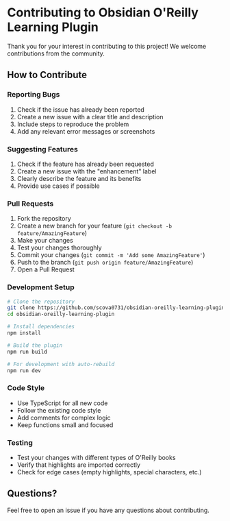 # Contributing to Obsidian O'Reilly Learning Plugin

Thank you for your interest in contributing to this project! We welcome contributions from the community.

## How to Contribute

### Reporting Bugs

1. Check if the issue has already been reported
2. Create a new issue with a clear title and description
3. Include steps to reproduce the problem
4. Add any relevant error messages or screenshots

### Suggesting Features

1. Check if the feature has already been requested
2. Create a new issue with the "enhancement" label
3. Clearly describe the feature and its benefits
4. Provide use cases if possible

### Pull Requests

1. Fork the repository
2. Create a new branch for your feature (`git checkout -b feature/AmazingFeature`)
3. Make your changes
4. Test your changes thoroughly
5. Commit your changes (`git commit -m 'Add some AmazingFeature'`)
6. Push to the branch (`git push origin feature/AmazingFeature`)
7. Open a Pull Request

### Development Setup

```bash
# Clone the repository
git clone https://github.com/scova0731/obsidian-oreilly-learning-plugin.git
cd obsidian-oreilly-learning-plugin

# Install dependencies
npm install

# Build the plugin
npm run build

# For development with auto-rebuild
npm run dev
```

### Code Style

- Use TypeScript for all new code
- Follow the existing code style
- Add comments for complex logic
- Keep functions small and focused

### Testing

- Test your changes with different types of O'Reilly books
- Verify that highlights are imported correctly
- Check for edge cases (empty highlights, special characters, etc.)

## Questions?

Feel free to open an issue if you have any questions about contributing.